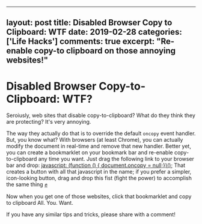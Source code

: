  ---
layout: post
title: Disabled Browser Copy to Clipboard: WTF
date: 2019-02-28
categories: ['Life Hacks']
comments: true
excerpt: "Re-enable copy-to clipboard on those annoying websites!"
---

# Disabled Browser Copy-to-Clipboard: WTF?
Seroiusly, web sites that disable copy-to-clipboard?  What do they think they are protecting?  It's very annoying.
 
The way they actually do that is to override the default `oncopy` event handler. But, you know what?  With browsers (at least Chrome), 
you can actually modify the document in real-time and remove that new handler.  Better yet, you can create a 
bookmarklet on your bookmark bar and re-enable copy-to-clipboard any time you want.  Just drag the following 
link to your browser bar and drop: 
<a href="javascript: (function () { document.oncopy = null;})();">javascript: (function () { document.oncopy = null;})();</a>
That creates a button with all that javascript in the name; if you prefer a simpler, 
icon-looking button, drag and drop this fist (fight the power) to accomplish the same thing
<a href="javascript: (function () { document.oncopy = null;})();">✊</a>
 
Now when you get one of those websites, click that bookmarklet and copy to clipboard All. You. Want.
 
If you have any similar tips and tricks, please share with a comment!
